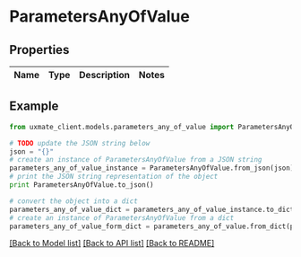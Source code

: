 # ParametersAnyOfValue


## Properties
Name | Type | Description | Notes
------------ | ------------- | ------------- | -------------

## Example

```python
from uxmate_client.models.parameters_any_of_value import ParametersAnyOfValue

# TODO update the JSON string below
json = "{}"
# create an instance of ParametersAnyOfValue from a JSON string
parameters_any_of_value_instance = ParametersAnyOfValue.from_json(json)
# print the JSON string representation of the object
print ParametersAnyOfValue.to_json()

# convert the object into a dict
parameters_any_of_value_dict = parameters_any_of_value_instance.to_dict()
# create an instance of ParametersAnyOfValue from a dict
parameters_any_of_value_form_dict = parameters_any_of_value.from_dict(parameters_any_of_value_dict)
```
[[Back to Model list]](../README.md#documentation-for-models) [[Back to API list]](../README.md#documentation-for-api-endpoints) [[Back to README]](../README.md)


